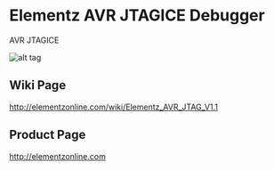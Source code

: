 # Elementz AVR JTAGICE Debugger
AVR JTAGICE

![alt tag](https://cloud.githubusercontent.com/assets/2993183/13942507/150b7150-f019-11e5-9a83-90b42186a68a.jpg)

## Wiki Page
http://elementzonline.com/wiki/Elementz_AVR_JTAG_V1.1

## Product Page
http://elementzonline.com
